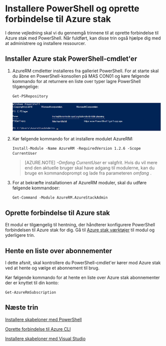 <properties
    pageTitle="Oprette forbindelse til Azure stak med PowerShell | Microsoft Azure"
    description="Lær, hvordan du administrerer Azure stak med PowerShell"
    services="azure-stack"
    documentationCenter=""
    authors="HeathL17"
    manager="byronr"
    editor=""/>

<tags
    ms.service="azure-stack"
    ms.workload="na"
    ms.tgt_pltfrm="na"
    ms.devlang="na"
    ms.topic="article"
    ms.date="10/19/2016"
    ms.author="helaw"/>

# <a name="install-powershell-and-connect-to-azure-stack"></a>Installere PowerShell og oprette forbindelse til Azure stak
I denne vejledning skal vi du gennemgå trinnene til at oprette forbindelse til Azure stak med PowerShell. Når fuldført, kan disse trin også hjælpe dig med at administrere og installere ressourcer.

## <a name="install-azure-stack-powershell-cmdlets"></a>Installer Azure stak PowerShell-cmdlet'er

1.  AzureRM cmdletter installeres fra galleriet PowerShell. For at starte skal du åbne en PowerShell-konsollen på MAS CON01 og køre følgende kommando for at returnere en liste over typer lagre PowerShell tilgængelige:

        Get-PSRepository

      ![Skærmbillede resultatet af igangværende 4Get-PSRepository med PSGallery angivet](./media/azure-stack-connect-powershell/image1.png)

2.  Kør følgende kommando for at installere modulet AzureRM:

        Install-Module -Name AzureRM -RequiredVersion 1.2.6 -Scope CurrentUser

    >[AZURE.NOTE] *-Omfang CurrentUser* er valgfrit. Hvis du vil mere end den aktuelle bruger skal have adgang til modulerne, kan du bruge en kommandoprompt og lade fra parameteren *omfang* .

3.  For at bekræfte installationen af AzureRM moduler, skal du udføre følgende kommandoer:

        Get-Command -Module AzureRM.AzureStackAdmin

## <a name="connect-to-azure-stack"></a>Oprette forbindelse til Azure stak
Et modul er tilgængelig til hentning, der håndterer konfigurere PowerShell forbindelsen til Azure stak for dig.  Gå til [Azure stak værktøjer](http://aka.ms/ConnectToAzureStackPS) til modul og yderligere trin. 

## <a name="retrieve-a-list-of-subscriptions"></a>Hente en liste over abonnementer
I dette afsnit, skal kontrollere du PowerShell-cmdlet'er kører mod Azure stak ved at hente og vælge et abonnement til brug.

Kør følgende kommando for at hente en liste over Azure stak abonnementer der er knyttet til din konto:

    Get-AzureRmSubscription


## <a name="next-steps"></a>Næste trin
[Installere skabeloner med PowerShell](azure-stack-deploy-template-powershell.md)

[Oprette forbindelse til Azure CLI](azure-stack-connect-cli.md)

[Installere skabeloner med Visual Studio](azure-stack-deploy-template-visual-studio.md)


